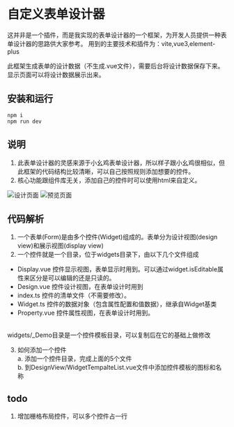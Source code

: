 # 自定义表单设计器

这并非是一个插件，而是我实现的表单设计器的一个框架，为开发人员提供一种表单设计器的思路供大家参考。
用到的主要技术和插件为：vite,vue3,element-plus

此框架生成表单的设计数据（不生成.vue文件），需要后台将设计数据保存下来。显示页面可以将设计数据展示出来。<br>

## 安装和运行

```
npm i
npm run dev
```

## 说明

1. 此表单设计器的灵感来源于小幺鸡表单设计器，所以样子跟小幺鸡很相似，但此框架的代码结构比较清晰，可以自己按照规则添加想要的控件。
2. 核心功能跟组件库无关，添加自己的控件时可以使用html来自定义。

![设计页面](https://github.com/fengqingtian/custom-form/blob/master/public/design.png?raw=true)
![预览页面](https://github.com/fengqingtian/custom-form/blob/master/public/display.png?raw=true)

## 代码解析

1. 一个表单(Form)是由多个控件(Widget)组成的。表单分为设计视图(design view)和展示视图(display view)
2. 一个控件就是一个目录，位于widgets目录下，由以下几个文件组成

* Display.vue 控件显示视图，表单显示时用到。可以通过widget.isEditable属性来区分是可以编辑的还是只读的。
* Design\.vue 控件设计视图，在表单设计时用到
* index\.ts 控件的清单文件（不需要修改）。
* Widget\.ts 控件的数据对象（包含属性配置和值数据），继承自Widget基类
* Property\.vue 控件属性视图，在表单设计时用到。

<br>
widgets/_Demo目录是一个控件模板目录，可以复制后在它的基础上做修改

3. 如何添加一个控件<br>
  a. 添加一个控件目录，完成上面的5个文件<br>
  b. 到DesignView/WidgetTempalteList.vue文件中添加控件模板的图标和名称<br>

## todo
1. 增加栅格布局控件，可以多个控件占一行